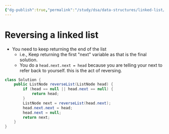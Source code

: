 ```yaml
---
{"dg-publish":true,"permalink":"/study/dsa/data-structures/linked-list/"}
---
```



# Reversing a linked list
- You need to keep returning the end of the list
	- i.e., Keep returning the first "next" variable as that is the final solution.
	- You do a `head.next.next = head` because you are telling your next to refer back to yourself. this is the act of reversing.
```Java
class Solution {
    public ListNode reverseList(ListNode head) {
        if (head == null || head.next == null) {
            return head;
        }
        ListNode next = reverseList(head.next);
        head.next.next = head;
        head.next = null;
        return next;
    }
}
```

